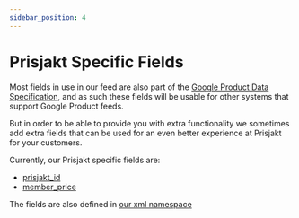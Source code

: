 ```yaml
---
sidebar_position: 4
---
```


# Prisjakt Specific Fields

Most fields in use in our feed are also part of the [Google Product Data Specification](https://support.google.com/merchants/answer/7052112?hl=en), and as such these fields will be usable for other systems that support Google Product feeds.

But in order to be able to provide you with extra functionality we sometimes add extra fields that can be used for an even better experience at Prisjakt for your customers.

Currently, our Prisjakt specific fields are:

- [prisjakt_id](/fields/offer/prisjakt_id.md)
- [member_price](/fields/offer/member_price.md)


The fields are also defined in [our xml namespace](/types-of-feeds/pull/file-formats/xml.md#prisjakt-xml-namespace)
